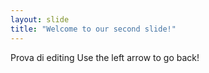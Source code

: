 ```yaml
---
layout: slide
title: "Welcome to our second slide!"
---
```

Prova di editing
Use the left arrow to go back!
